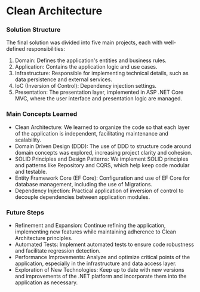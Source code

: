 # Clean Architecture

### Solution Structure

The final solution was divided into five main projects, each with well-defined responsibilities:
1. Domain: Defines the application's entities and business rules.
2. Application: Contains the application logic and use cases.
3. Infrastructure: Responsible for implementing technical details, such as data persistence and external services.
4. IoC (Inversion of Control): Dependency injection settings.
5. Presentation: The presentation layer, implemented in ASP .NET Core MVC, where the user interface and presentation logic are managed.

### Main Concepts Learned
* Clean Architecture: We learned to organize the code so that each layer of the application is independent, facilitating maintenance and scalability.
* Domain Driven Design (DDD): The use of DDD to structure code around domain concepts was explored, increasing project clarity and cohesion.
* SOLID Principles and Design Patterns: We implement SOLID principles and patterns like Repository and CQRS, which help keep code modular and testable.
* Entity Framework Core (EF Core): Configuration and use of EF Core for database management, including the use of Migrations.
* Dependency Injection: Practical application of inversion of control to decouple dependencies between application modules.

### Future Steps
* Refinement and Expansion: Continue refining the application, implementing new features while maintaining adherence to Clean Architecture principles.
* Automated Tests: Implement automated tests to ensure code robustness and facilitate regression detection.
* Performance Improvements: Analyze and optimize critical points of the application, especially in the infrastructure and data access layer.
* Exploration of New Technologies: Keep up to date with new versions and improvements of the .NET platform and incorporate them into the application as necessary.

